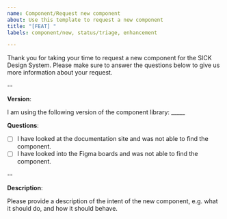 ```yaml
---
name: Component/Request new component
about: Use this template to request a new component
title: "[FEAT] "
labels: component/new, status/triage, enhancement

---
```


Thank you for taking your time to request a new component for the SICK Design System. Please make sure to answer the questions below to give us more information about your request.

--

**Version**:

I am using the following version of the component library: _____

**Questions**:

- [ ] I have looked at the documentation site and was not able to find the component.
- [ ] I have looked into the Figma boards and was not able to find the component.

--

**Description**:

Please provide a description of the intent of the new component, e.g. what it should do, and how it should behave.
